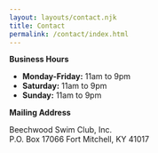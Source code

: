 ```yaml
---
layout: layouts/contact.njk
title: Contact
permalink: /contact/index.html
---
```

**Business Hours**

* **Monday-Friday:** 11am to 9pm
* **Saturday:** 11am to 9pm
* **Sunday:** 11am to 9pm

**Mailing Address**

Beechwood Swim Club, Inc.\
P.O. Box 17066
Fort Mitchell, KY 41017
